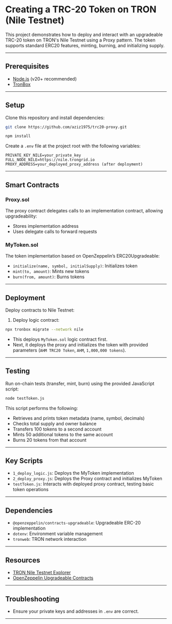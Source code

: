 # Creating a TRC-20 Token on TRON (Nile Testnet)

This project demonstrates how to deploy and interact with an upgradeable TRC-20 token on TRON's Nile Testnet using a Proxy pattern. The token supports standard ERC20 features, minting, burning, and initializing supply.

---

## Prerequisites

* [Node.js](https://nodejs.org/) (v20+ recommended)
* [TronBox](https://developers.tron.network/docs/tronbox-user-guide)

---

## Setup

Clone this repository and install dependencies:
```bash
git clone https://github.com/aziz1975/trc20-proxy.git
```

```bash
npm install
```

Create a `.env` file at the project root with the following variables:

```env
PRIVATE_KEY_NILE=your_private_key
FULL_NODE_NILE=https://nile.trongrid.io
PROXY_ADDRESS=your_deployed_proxy_address (after deployment)
```

---

## Smart Contracts

### Proxy.sol

The proxy contract delegates calls to an implementation contract, allowing upgradeability:

* Stores implementation address
* Uses delegate calls to forward requests

### MyToken.sol

The token implementation based on OpenZeppelin’s ERC20Upgradeable:

* `initialize(name, symbol, initialSupply)`: Initializes token
* `mint(to, amount)`: Mints new tokens
* `burn(from, amount)`: Burns tokens

---

## Deployment

Deploy contracts to Nile Testnet:

1. Deploy logic contract:

```bash
npx tronbox migrate --network nile
```

* This deploys `MyToken.sol` logic contract first.
* Next, it deploys the proxy and initializes the token with provided parameters (`AHM TRC20 Token`, `AHM`, `1,000,000 tokens`).

---

## Testing

Run on-chain tests (transfer, mint, burn) using the provided JavaScript script:

```bash
node testToken.js
```

This script performs the following:

* Retrieves and prints token metadata (name, symbol, decimals)
* Checks total supply and owner balance
* Transfers 100 tokens to a second account
* Mints 50 additional tokens to the same account
* Burns 20 tokens from that account

---


## Key Scripts

* `1_deploy_logic.js`: Deploys the MyToken implementation
* `2_deploy_proxy.js`: Deploys the Proxy contract and initializes MyToken
* `testToken.js`: Interacts with deployed proxy contract, testing basic token operations

---

## Dependencies

* `@openzeppelin/contracts-upgradeable`: Upgradeable ERC-20 implementation
* `dotenv`: Environment variable management
* `tronweb`: TRON network interaction

---

## Resources

* [TRON Nile Testnet Explorer](https://nile.tronscan.org)
* [OpenZeppelin Upgradeable Contracts](https://docs.openzeppelin.com/upgrades-plugins/writing-upgradeable)

---

## Troubleshooting

* Ensure your private keys and addresses in `.env` are correct.

---

